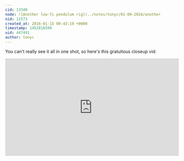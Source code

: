```yaml
---
cid: 13340
node: ![Another low-fi pendulum rig](../notes/tonyc/01-09-2016/another-low-fi-pendulum-rig)
nid: 12573
created_at: 2016-01-15 00:43:19 +0000
timestamp: 1452818599
uid: 447491
author: tonyc
---
```


You can't really see it all in one shot, so here's this gratuitous closeup vid:

<iframe width="560" height="315" src="https://www.youtube.com/embed/uQYfe-hfEU4" frameborder="0" allowfullscreen></iframe>

